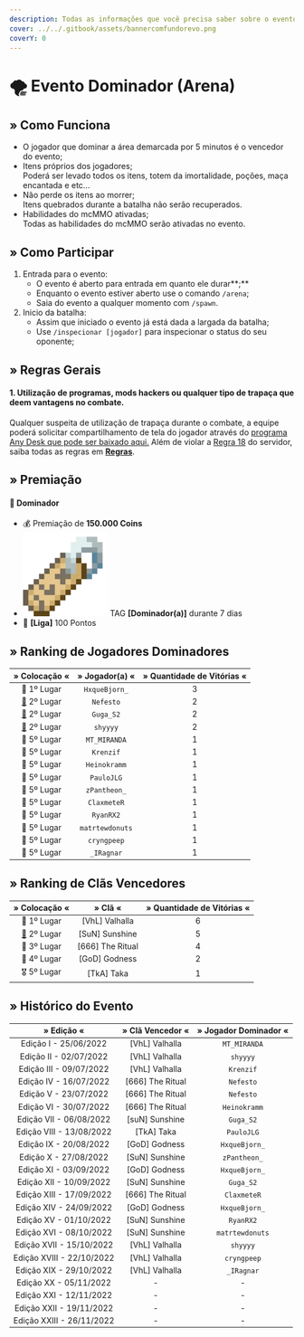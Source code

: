 ```yaml
---
description: Todas as informações que você precisa saber sobre o evento semanal Dominador.
cover: ../../.gitbook/assets/bannercomfundorevo.png
coverY: 0
---
```


# 🌪 Evento Dominador (Arena)

## » Como Funciona

* O jogador que dominar a área demarcada por 5 minutos é o vencedor do evento;
* Itens próprios dos jogadores;\
  Poderá ser levado todos os itens, totem da imortalidade, poções, maça encantada e etc...
* Não perde os itens ao morrer;\
  Itens quebrados durante a batalha não serão recuperados.
* Habilidades do mcMMO ativadas;\
  Todas as habilidades do mcMMO serão ativadas no evento.

## » Como Participar

1. Entrada para o evento:
   * O evento é aberto para entrada em quanto ele durar**;**
   * Enquanto o evento estiver aberto use o comando `/arena`;
   * Saia do evento a qualquer momento com `/spawn`.
2. Inicio da batalha:
   * Assim que iniciado o evento já está dada a largada da batalha;
   * Use `/inspecionar [jogador]` para inspecionar o status do seu oponente;

## » Regras Gerais

#### **1. Utilização de programas, mods hackers ou qualquer tipo de trapaça que deem vantagens no combate.**

Qualquer suspeita de utilização de trapaça durante o combate, a equipe poderá solicitar compartilhamento de tela do jogador através do [programa Any Desk que pode ser baixado aqui.](https://anydesk.com/pt/downloads) Além de violar a [Regra 18](https://wiki.rederevo.com/regras/jogabilidade#01-7) do servidor, saiba todas as regras em [**Regras**](../../regras/).

## » Premiação

#### 🥇 **Dominador**

* 💰 Premiação de **150.000 Coins**
* <img src="../../.gitbook/assets/image (14) (1) (2).png" alt="" data-size="line"> TAG **\[Dominador(a)]** durante 7 dias
* 💎 **\[Liga]** 100 Pontos

## » Ranking de Jogadores Dominadores

|                      » Colocação «                     |  » Jogador(a) « | » Quantidade de Vitórias « |
| :----------------------------------------------------: | :-------------: | :------------------------: |
|                       🥇 1º Lugar                      |  `HxqueBjorn_`  |              3             |
| [🥈](https://emojipedia.org/2nd-place-medal/) 2º Lugar |    `Nefesto`    |              2             |
| [🥈](https://emojipedia.org/2nd-place-medal/) 2º Lugar |    `Guga_S2`    |              2             |
| [🥈](https://emojipedia.org/2nd-place-medal/) 2º Lugar |     `shyyyy`    |              2             |
|                       🏅 5º Lugar                      |   `MT_MIRANDA`  |              1             |
|                       🏅 5º Lugar                      |    `Krenzif`    |              1             |
|                       🏅 5º Lugar                      |   `Heinokramm`  |              1             |
|                       🏅 5º Lugar                      |    `PauloJLG`   |              1             |
|                       🏅 5º Lugar                      |   `zPantheon_`  |              1             |
|                       🏅 5º Lugar                      |   `ClaxmeteR`   |              1             |
|                       🏅 5º Lugar                      |    `RyanRX2`    |              1             |
|                       🏅 5º Lugar                      | `matrtewdonuts` |              1             |
|                       🏅 5º Lugar                      |   `cryngpeep`   |              1             |
|                       🏅 5º Lugar                      |    `_IRagnar`   |              1             |

## » Ranking de Clãs Vencedores

|                      » Colocação «                     |      » Clã «      | » Quantidade de Vitórias « |
| :----------------------------------------------------: | :---------------: | :------------------------: |
|                       🥇 1º Lugar                      |  \[VhL] Valhalla  |              6             |
| [🥈](https://emojipedia.org/2nd-place-medal/) 2º Lugar |  \[SuN] Sunshine  |              5             |
|                       🥉 3º Lugar                      | \[666] The Ritual |              4             |
|                       🏅 4º Lugar                      |   \[GoD] Godness  |              2             |
|                       🎖 5º Lugar                      |    \[TkA] Taka    |              1             |

## » Histórico do Evento

|         » Edição «        |  » Clã Vencedor « | » Jogador Dominador « |
| :-----------------------: | :---------------: | :-------------------: |
|   Edição I - 25/06/2022   |  \[VhL] Valhalla  |      `MT_MIRANDA`     |
|   Edição II - 02/07/2022  |  \[VhL] Valhalla  |        `shyyyy`       |
|  Edição III - 09/07/2022  |  \[VhL] Valhalla  |       `Krenzif`       |
|   Edição IV - 16/07/2022  | \[666] The Ritual |       `Nefesto`       |
|   Edição V - 23/07/2022   | \[666] The Ritual |       `Nefesto`       |
|   Edição VI - 30/07/2022  | \[666] The Ritual |      `Heinokramm`     |
|  Edição VII - 06/08/2022  |  \[suN] Sunshine  |       `Guga_S2`       |
|  Edição VIII - 13/08/2022 |    \[TkA] Taka    |       `PauloJLG`      |
|   Edição IX - 20/08/2022  |   \[GoD] Godness  |     `HxqueBjorn_`     |
|   Edição X - 27/08/2022   |  \[SuN] Sunshine  |      `zPantheon_`     |
|   Edição XI - 03/09/2022  |   \[GoD] Godness  |     `HxqueBjorn_`     |
|  Edição XII - 10/09/2022  |  \[SuN] Sunshine  |       `Guga_S2`       |
|  Edição XIII - 17/09/2022 | \[666] The Ritual |      `ClaxmeteR`      |
|  Edição XIV - 24/09/2022  |   \[GoD] Godness  |     `HxqueBjorn_`     |
|   Edição XV - 01/10/2022  |  \[SuN] Sunshine  |       `RyanRX2`       |
|  Edição XVI - 08/10/2022  |  \[SuN] Sunshine  |    `matrtewdonuts`    |
|  Edição XVII - 15/10/2022 |  \[VhL] Valhalla  |        `shyyyy`       |
| Edição XVIII - 22/10/2022 |  \[VhL] Valhalla  |      `cryngpeep`      |
|  Edição XIX - 29/10/2022  |  \[VhL] Valhalla  |       `_IRagnar`      |
|   Edição XX - 05/11/2022  |         -         |           -           |
|  Edição XXI - 12/11/2022  |         -         |           -           |
|  Edição XXII - 19/11/2022 |         -         |           -           |
| Edição XXIII - 26/11/2022 |         -         |           -           |
